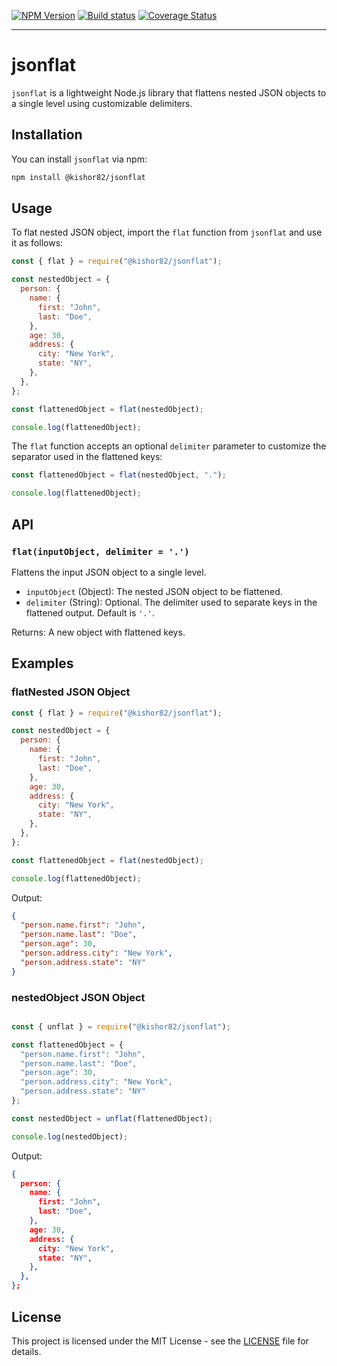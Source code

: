 [![NPM Version](https://img.shields.io/npm/v/@kishor82/jsonflat)](https://www.npmjs.com/package/@kishor82/jsonflat)
[![Build status](https://img.shields.io/github/actions/workflow/status/kishor82/jsonflat/ci.yml)](https://github.com/kishor82/jsonflat/actions/workflows/ci.yml)
[![Coverage Status](https://coveralls.io/repos/github/kishor82/jsonflat/badge.svg)](https://coveralls.io/github/kishor82/jsonflat)

---

# jsonflat

`jsonflat` is a lightweight Node.js library that flattens nested JSON objects to a single level using customizable delimiters.

## Installation

You can install `jsonflat` via npm:

```bash
npm install @kishor82/jsonflat
```

## Usage

To flat nested JSON object, import the `flat` function from `jsonflat` and use it as follows:

```javascript
const { flat } = require("@kishor82/jsonflat");

const nestedObject = {
  person: {
    name: {
      first: "John",
      last: "Doe",
    },
    age: 30,
    address: {
      city: "New York",
      state: "NY",
    },
  },
};

const flattenedObject = flat(nestedObject);

console.log(flattenedObject);
```

The `flat` function accepts an optional `delimiter` parameter to customize the separator used in the flattened keys:

```javascript
const flattenedObject = flat(nestedObject, ".");

console.log(flattenedObject);
```

## API

### `flat(inputObject, delimiter = '.')`

Flattens the input JSON object to a single level.

- `inputObject` (Object): The nested JSON object to be flattened.
- `delimiter` (String): Optional. The delimiter used to separate keys in the flattened output. Default is `'.'`.

Returns: A new object with flattened keys.

## Examples

### flatNested JSON Object

```javascript
const { flat } = require("@kishor82/jsonflat");

const nestedObject = {
  person: {
    name: {
      first: "John",
      last: "Doe",
    },
    age: 30,
    address: {
      city: "New York",
      state: "NY",
    },
  },
};

const flattenedObject = flat(nestedObject);

console.log(flattenedObject);
```

Output:

```json
{
  "person.name.first": "John",
  "person.name.last": "Doe",
  "person.age": 30,
  "person.address.city": "New York",
  "person.address.state": "NY"
}
```

### nestedObject JSON Object

```javascript

const { unflat } = require("@kishor82/jsonflat");

const flattenedObject = {
  "person.name.first": "John",
  "person.name.last": "Doe",
  "person.age": 30,
  "person.address.city": "New York",
  "person.address.state": "NY"
};

const nestedObject = unflat(flattenedObject);

console.log(nestedObject);

```

Output:

```json
{
  person: {
    name: {
      first: "John",
      last: "Doe",
    },
    age: 30,
    address: {
      city: "New York",
      state: "NY",
    },
  },
};
```

## License

This project is licensed under the MIT License - see the [LICENSE](LICENSE) file for details.

